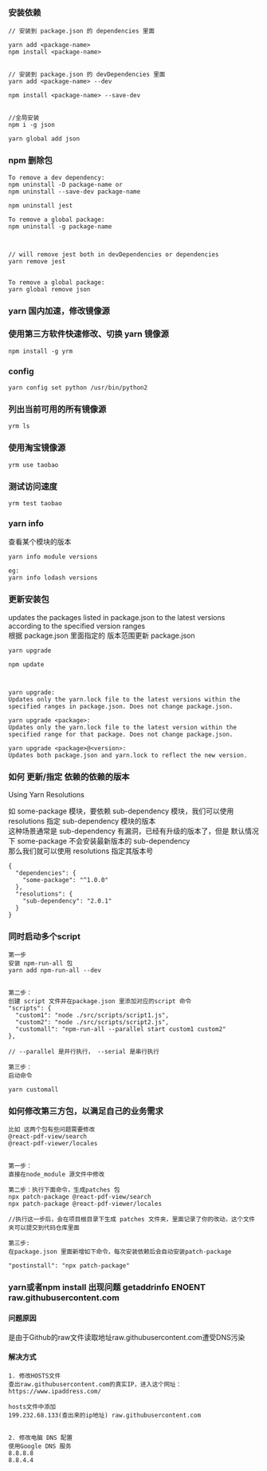 ### 安装依赖
```
// 安装到 package.json 的 dependencies 里面

yarn add <package-name>
npm install <package-name>


// 安装到 package.json 的 devDependencies 里面
yarn add <package-name> --dev

npm install <package-name> --save-dev


//全局安装
npm i -g json

yarn global add json

```

### npm 删除包
```
To remove a dev dependency:
npm uninstall -D package-name or 
npm uninstall --save-dev package-name

npm uninstall jest

To remove a global package:
npm uninstall -g package-name



// will remove jest both in devDependencies or dependencies
yarn remove jest


To remove a global package:
yarn global remove json
```

### yarn 国内加速，修改镜像源


### 使用第三方软件快速修改、切换 yarn 镜像源
```
npm install -g yrm
```


### config
```
yarn config set python /usr/bin/python2
```

### 列出当前可用的所有镜像源
```
yrm ls
```

### 使用淘宝镜像源
```
yrm use taobao
```

### 测试访问速度
```
yrm test taobao
```


### yarn info
查看某个模块的版本
```
yarn info module versions

eg:
yarn info lodash versions
```


### 更新安装包
updates the packages listed in package.json to the latest versions according to the specified version ranges  
根据 package.json 里面指定的 版本范围更新 package.json
```
yarn upgrade

npm update



yarn upgrade: 
Updates only the yarn.lock file to the latest versions within the specified ranges in package.json. Does not change package.json.

yarn upgrade <package>: 
Updates only the yarn.lock file to the latest version within the specified range for that package. Does not change package.json.

yarn upgrade <package>@<version>: 
Updates both package.json and yarn.lock to reflect the new version.
```

### 如何 更新/指定 依赖的依赖的版本
Using Yarn Resolutions  

如 some-package 模块，要依赖 sub-dependency 模块，我们可以使用 resolutions 指定 sub-dependency 模块的版本   
这种场景通常是 sub-dependency 有漏洞，已经有升级的版本了，但是 默认情况下 some-package 不会安装最新版本的 sub-dependency  
那么我们就可以使用 resolutions 指定其版本号
```
{  
  "dependencies": {  
    "some-package": "^1.0.0"  
  },  
  "resolutions": {  
    "sub-dependency": "2.0.1"  
  }  
}  
```

### 同时启动多个script
```
第一步
安装 npm-run-all 包
yarn add npm-run-all --dev


第二步：
创建 script 文件并在package.json 里添加对应的script 命令
"scripts": {
  "custom1": "node ./src/scripts/script1.js",
  "custom2": "node ./src/scripts/script2.js",
  "customall": "npm-run-all --parallel start custom1 custom2"
},

// --parallel 是并行执行， --serial 是串行执行

第三步：
启动命令

yarn customall
```


### 如何修改第三方包，以满足自己的业务需求
```
比如 这两个包有些问题需要修改
@react-pdf-view/search
@react-pdf-viewer/locales


第一步：
直接在node_module 源文件中修改

第二步：执行下面命令，生成patches 包
npx patch-package @react-pdf-view/search
npx patch-package @react-pdf-viewer/locales

//执行这一步后，会在项目根目录下生成 patches 文件夹，里面记录了你的改动，这个文件夹可以提交到代码仓库里面

第三步:
在package.json 里面新增如下命令，每次安装依赖后会自动安装patch-package

"postinstall": "npx patch-package" 
```


### yarn或者npm install 出现问题 getaddrinfo ENOENT raw.githubusercontent.com
#### 问题原因

是由于Github的raw文件读取地址raw.githubusercontent.com遭受DNS污染

#### 解决方式
```
1. 修改HOSTS文件
查出raw.githubusercontent.com的真实IP，进入这个网址：https://www.ipaddress.com/

hosts文件中添加
199.232.68.133(查出来的ip地址) raw.githubusercontent.com


2. 修改电脑 DNS 配置
使用Google DNS 服务
8.8.8.8
8.8.4.4
```